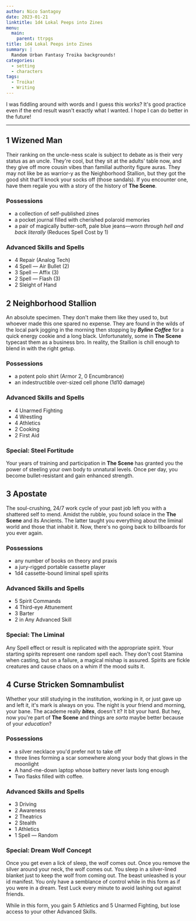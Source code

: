 ```yaml
---
author: Nico Santagoy
date: 2023-01-21
linktitle: 1d4 Lokal Peeps into Zines
menu:
  main:
    parent: ttrpgs
title: 1d4 Lokal Peeps into Zines
summary: |
  Random Urban Fantasy Troika backgrounds!
categories:
  - setting
  - characters
tags:
  - Troika!
  - Writing
---
```


I was fiddling around with words and I guess this works? It's good practice even if the end result wasn't exactly what I wanted. I hope I can do better in the future!

---

## 1 Wizened Man

Their ranking on the uncle-ness scale is subject to debate as is their very status as an uncle. They're cool, but they sit at the adults' table now, and they give off more cousin vibes than familial authority figure auras. They may not like be as warrior-y as the Neighborhood Stallion, but they got the good shit that'll knock your socks off (those sandals). If you encounter one, have them regale you with a story of the history of **The Scene**.

### Possessions

- a collection of self-published zines
- a pocket journal filled with cherished polaroid memories
- a pair of magically butter-soft, pale blue jeans—_worn through hell and back literally_ (Reduces Spell Cost by 1)

### Advanced Skills and Spells

- 4 Repair (Analog Tech)
- 4 Spell — Air Bullet (2)
- 3 Spell — Affix (3)
- 2 Spell — Flash (3)
- 2 Sleight of Hand

## 2 Neighborhood Stallion

An absolute specimen. They don't make them like they used to, but whoever made this one spared no expense. They are found in the wilds of the local park jogging in the morning then stopping by **_Byline Coffee_** for a quick energy cookie and a long black. Unfortunately, some in **The Scene** typecast them as a business bro. In reality, the Stallion is chill enough to blend in with the right getup.

### Possessions

- a potent polo shirt (Armor 2, 0 Encumbrance)
- an indestructible over-sized cell phone (1d10 damage)

### Advanced Skills and Spells

- 4 Unarmed Fighting
- 4 Wrestling
- 4 Athletics
- 2 Cooking
- 2 First Aid

### Special: Steel Fortitude

Your years of training and participation in **The Scene** has granted you the power of steeling your own body to unnatural levels. Once per day, you become bullet-resistant and gain enhanced strength.

## 3 Apostate

The soul-crushing, 24/7 work cycle of your past job left you with a shattered self to mend. Amidst the rubble, you found solace in the **The Scene** and its Ancients. The latter taught you everything about the liminal world and those that inhabit it. Now, there's no going back to billboards for you ever again.

### Possessions

- any number of books on theory and praxis
- a jury-rigged portable cassette player
- 1d4 cassette-bound liminal spell spirits

### Advanced Skills and Spells

- 5 Spirit Commands
- 4 Third-eye Attunement
- 3 Barter
- 2 in Any Advanced Skill

### Special: The Liminal

Any Spell effect or result is replicated with the appropriate spirit. Your starting spirits represent one random spell each. They don't cost Stamina when casting, but on a failure, a magical mishap is assured. Spirits are fickle creatures and cause chaos on a whim if the mood suits it.

## 4 Curse Stricken Somnambulist

Whether your still studying in the institution, working in it, or just gave up and left it, it's mark is always on you. The night is your friend and morning, your bane. The academe really **_bites_**, doesn't it? It bit your hard. But hey, now you're part of **The Scene** and things are _sorta_ maybe better because of your _education_?

### Possessions

- a silver necklace you'd prefer not to take off
- three lines forming a scar somewhere along your body that glows in the moonlight
- A hand-me-down laptop whose battery never lasts long enough
- Two flasks filled with coffee.

### Advanced Skills and Spells

- 3 Driving
- 2 Awareness
- 2 Theatrics
- 2 Stealth
- 1 Athletics
- 1 Spell — Random

### Special: Dream Wolf Concept

Once you get even a lick of sleep, the wolf comes out. Once you remove the silver around your neck, the wolf comes out. You sleep in a silver-lined blanket just to keep the wolf from coming out. The beast unleashed is your id manifest. You only have a semblance of control while in this form as if you were in a dream. Test Luck every minute to avoid lashing out against friends.

While in this form, you gain 5 Athletics and 5 Unarmed Fighting, but lose access to your other Advanced Skills.
